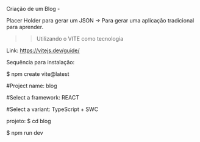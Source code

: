 Criação de um Blog - 

Placer Holder para gerar um JSON -> Para gerar uma aplicação tradicional para aprender.

>> Utilizando o VITE como tecnologia 

Link: https://vitejs.dev/guide/

Sequência para instalação:


$ npm create vite@latest

#Project name: blog

#Select a framework: REACT

#Select a variant:  TypeScript + SWC

projeto: $ cd blog

$ npm run dev









